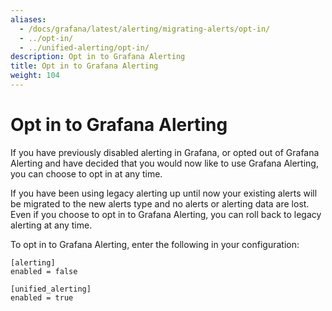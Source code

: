 ```yaml
---
aliases:
  - /docs/grafana/latest/alerting/migrating-alerts/opt-in/
  - ../opt-in/
  - ../unified-alerting/opt-in/
description: Opt in to Grafana Alerting
title: Opt in to Grafana Alerting
weight: 104
---
```


# Opt in to Grafana Alerting

If you have previously disabled alerting in Grafana, or opted out of Grafana Alerting and have decided that you would now like to use Grafana Alerting, you can choose to opt in at any time.

If you have been using legacy alerting up until now your existing alerts will be migrated to the new alerts type and no alerts or alerting data are lost. Even if you choose to opt in to Grafana Alerting, you can roll back to legacy alerting at any time.

To opt in to Grafana Alerting, enter the following in your configuration:

```
[alerting]
enabled = false

[unified_alerting]
enabled = true
```
